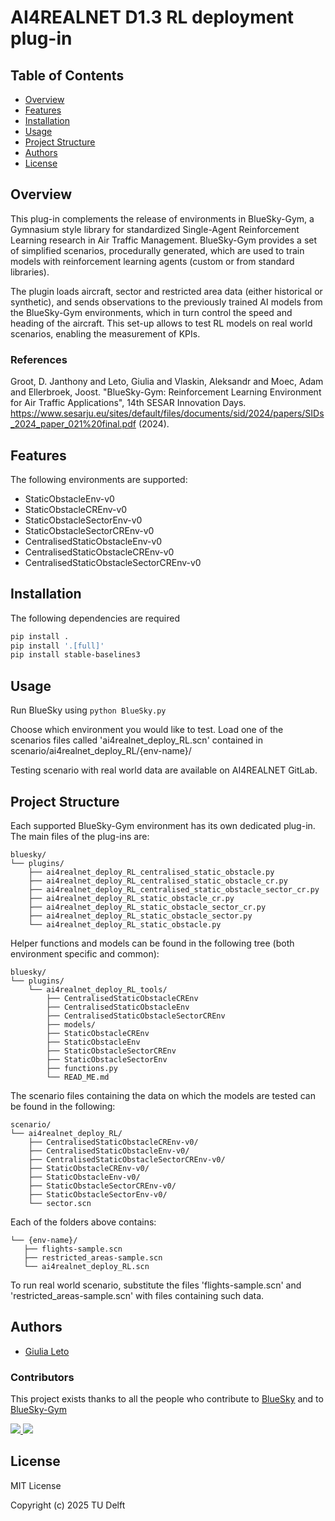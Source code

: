 # AI4REALNET D1.3 RL deployment plug-in

## Table of Contents
- [Overview](#overview)
- [Features](#features)
- [Installation](#installation)
- [Usage](#usage)
- [Project Structure](#project-structure)
- [Authors](#authors)
- [License](#license)

## Overview
This plug-in complements the release of environments in BlueSky-Gym, a Gymnasium style library for standardized Single-Agent Reinforcement Learning research in Air Traffic Management. BlueSky-Gym provides a set of simplified scenarios, procedurally generated, which are used to train models with reinforcement learning agents (custom or from standard libraries). 

The plugin loads aircraft, sector and restricted area data (either historical or synthetic), and sends observations to the previously trained AI models from the BlueSky-Gym environments, which in turn control the speed and heading of the aircraft. This set-up allows to test RL models on real world scenarios, enabling the measurement of KPIs.

### References
Groot, D. Janthony and Leto, Giulia and Vlaskin, Aleksandr and Moec, Adam and Ellerbroek, Joost. "BlueSky-Gym: Reinforcement Learning Environment for Air Traffic Applications", 14th SESAR Innovation Days. https://www.sesarju.eu/sites/default/files/documents/sid/2024/papers/SIDs_2024_paper_021%20final.pdf (2024).

## Features
The following environments are supported:
- StaticObstacleEnv-v0
- StaticObstacleCREnv-v0
- StaticObstacleSectorEnv-v0
- StaticObstacleSectorCREnv-v0
- CentralisedStaticObstacleEnv-v0
- CentralisedStaticObstacleCREnv-v0
- CentralisedStaticObstacleSectorCREnv-v0

## Installation
The following dependencies are required

```bash
pip install .
pip install '.[full]'
pip install stable-baselines3 
```
## Usage
Run BlueSky using `python BlueSky.py`

Choose which environment you would like to test. 
Load one of the scenarios files called 'ai4realnet_deploy_RL.scn' contained in scenario/ai4realnet_deploy_RL/{env-name}/

Testing scenario with real world data are available on AI4REALNET GitLab.

## Project Structure

Each supported BlueSky-Gym environment has its own dedicated plug-in. The main files of the plug-ins are:
```
bluesky/
└── plugins/
    ├── ai4realnet_deploy_RL_centralised_static_obstacle.py
    ├── ai4realnet_deploy_RL_centralised_static_obstacle_cr.py
    ├── ai4realnet_deploy_RL_centralised_static_obstacle_sector_cr.py
    ├── ai4realnet_deploy_RL_static_obstacle_cr.py
    ├── ai4realnet_deploy_RL_static_obstacle_sector_cr.py
    ├── ai4realnet_deploy_RL_static_obstacle_sector.py
    └── ai4realnet_deploy_RL_static_obstacle.py
```

Helper functions and models can be found in the following tree (both environment specific and common):
```
bluesky/
└── plugins/
    └── ai4realnet_deploy_RL_tools/
        ├── CentralisedStaticObstacleCREnv
        ├── CentralisedStaticObstacleEnv
        ├── CentralisedStaticObstacleSectorCREnv
        ├── models/
        ├── StaticObstacleCREnv
        ├── StaticObstacleEnv
        ├── StaticObstacleSectorCREnv
        ├── StaticObstacleSectorEnv
        ├── functions.py
        └── READ_ME.md
```
The scenario files containing the data on which the models are tested can be found in the following:
```
scenario/
└── ai4realnet_deploy_RL/
    ├── CentralisedStaticObstacleCREnv-v0/
    ├── CentralisedStaticObstacleEnv-v0/
    ├── CentralisedStaticObstacleSectorCREnv-v0/
    ├── StaticObstacleCREnv-v0/
    ├── StaticObstacleEnv-v0/
    ├── StaticObstacleSectorCREnv-v0/
    ├── StaticObstacleSectorEnv-v0/
    └── sector.scn
```

Each of the folders above contains:
```
└── {env-name}/
   ├── flights-sample.scn
   ├── restricted_areas-sample.scn
   └── ai4realnet_deploy_RL.scn
```

To run real world scenario, substitute the files 'flights-sample.scn' and 'restricted_areas-sample.scn' with files containing such data.

## Authors
- [Giulia Leto](https://github.com/giulialeto)

### Contributors

This project exists thanks to all the people who contribute to [BlueSky](https://github.com/TUDelft-CNS-ATM/bluesky) and to [BlueSky-Gym](https://github.com/TUDelft-CNS-ATM/bluesky-gym)

<a href="https://github.com/TUDelft-CNS-ATM/bluesky/graphs/contributors">
  <img src="https://contrib.rocks/image?repo=TUDelft-CNS-ATM/bluesky" />
</a>

<a href="https://github.com/TUDelft-CNS-ATM/bluesky-gym/graphs/contributors">
  <img src="https://contrib.rocks/image?repo=TUDelft-CNS-ATM/bluesky-gym" />
</a>

## License
MIT License

Copyright (c) 2025 TU Delft
